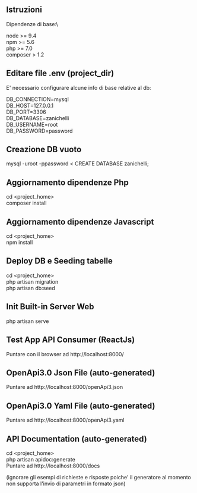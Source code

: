 ## Istruzioni

Dipendenze di base:\

node >= 9.4\
npm >= 5.6\
php >= 7.0\
composer > 1.2


## Editare file .env (project_dir)
E' necessario configurare alcune info di base relative al db:

DB_CONNECTION=mysql\
DB_HOST=127.0.0.1\
DB_PORT=3306\
DB_DATABASE=zanichelli\
DB_USERNAME=root\
DB_PASSWORD=password

## Creazione DB vuoto
mysql -uroot -ppassword < CREATE DATABASE zanichelli;

## Aggiornamento dipendenze Php
cd <project_home>\
composer install

## Aggiornamento dipendenze Javascript
cd <project_home>\
npm install

## Deploy DB e Seeding tabelle
cd <project_home>\
php artisan migration\
php artisan db:seed


## Init Built-in Server Web
php artisan serve

## Test App API Consumer (ReactJs) 
Puntare con il browser ad http://localhost:8000/

## OpenApi3.0 Json File (auto-generated) 
Puntare ad http://localhost:8000/openApi3.json
## OpenApi3.0 Yaml File (auto-generated) 
Puntare ad http://localhost:8000/openApi3.yaml

## API Documentation (auto-generated)
cd <project_home>\
php artisan apidoc:generate\
Puntare ad http://localhost:8000/docs

(ignorare gli esempi di richieste e risposte poiche' il generatore al momento non supporta l'invio di parametri in formato json)